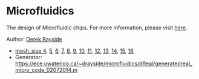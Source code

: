 Microfluidics
=============

The design of Microfluidic chips. For more information, please visit [here][microfluidics].

Author: [Derek Rayside][derek]

 - [mesh_size 4][4], [5][5], [6][6], [7][7], [8][8], [9][9], [10][10], [11][11], [12][12], [13][13], [14][14], [15][15], [16][16]
 - Generator:
   https://ece.uwaterloo.ca/~drayside/microfluidics/dReal/generatedreal_micro_code_02072014.m

[derek]: https://ece.uwaterloo.ca/~drayside/
[microfluidics]: https://ece.uwaterloo.ca/~drayside/microfluidics/

[4]: ./simdreal_4.smt2
[5]: ./simdreal_5.smt2
[6]: ./simdreal_6.smt2
[7]: ./simdreal_7.smt2
[8]: ./simdreal_8.smt2
[9]: ./simdreal_9.smt2
[10]: ./simdreal_10.smt2
[11]: ./simdreal_11.smt2
[12]: ./simdreal_12.smt2
[13]: ./simdreal_13.smt2
[14]: ./simdreal_14.smt2
[15]: ./simdreal_15.smt2
[16]: ./simdreal_16.smt2
